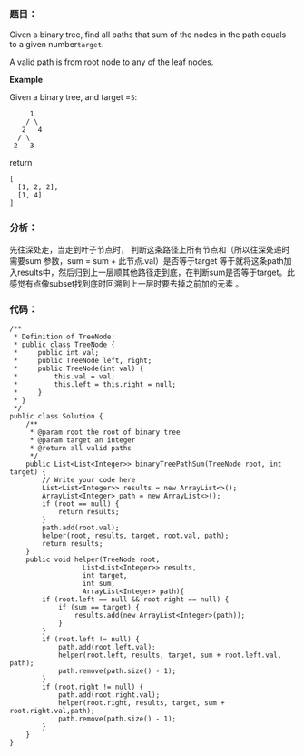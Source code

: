 ### 题目：

Given a binary tree, find all paths that sum of the nodes in the path equals to a given number`target`.

A valid path is from root node to any of the leaf nodes.

**Example**

Given a binary tree, and target =`5`:

```
     1
    / \
   2   4
  / \
 2   3

```

return

```
[
  [1, 2, 2],
  [1, 4]
]
```

### 分析：

先往深处走，当走到叶子节点时， 判断这条路径上所有节点和（所以往深处递时需要sum 参数，sum = sum + 此节点.val）是否等于target 等于就将这条path加入results中，然后归到上一层顺其他路径走到底，在判断sum是否等于target。此感觉有点像subset找到底时回溯到上一层时要去掉之前加的元素 。

### 代码：

```
/**
 * Definition of TreeNode:
 * public class TreeNode {
 *     public int val;
 *     public TreeNode left, right;
 *     public TreeNode(int val) {
 *         this.val = val;
 *         this.left = this.right = null;
 *     }
 * }
 */
public class Solution {
    /**
     * @param root the root of binary tree
     * @param target an integer
     * @return all valid paths
     */
    public List<List<Integer>> binaryTreePathSum(TreeNode root, int target) {
        // Write your code here
        List<List<Integer>> results = new ArrayList<>();
        ArrayList<Integer> path = new ArrayList<>();
        if (root == null) {
            return results;
        }
        path.add(root.val);
        helper(root, results, target, root.val, path);
        return results;
    }
    public void helper(TreeNode root,
                  List<List<Integer>> results,
                  int target,
                  int sum,
                  ArrayList<Integer> path){
        if (root.left == null && root.right == null) {
            if (sum == target) {
                results.add(new ArrayList<Integer>(path));
            }
        }
        if (root.left != null) {
            path.add(root.left.val);
            helper(root.left, results, target, sum + root.left.val, path);
            path.remove(path.size() - 1);
        }
        if (root.right != null) {
            path.add(root.right.val);
            helper(root.right, results, target, sum + root.right.val,path);
            path.remove(path.size() - 1);
        }
    }
}
```



